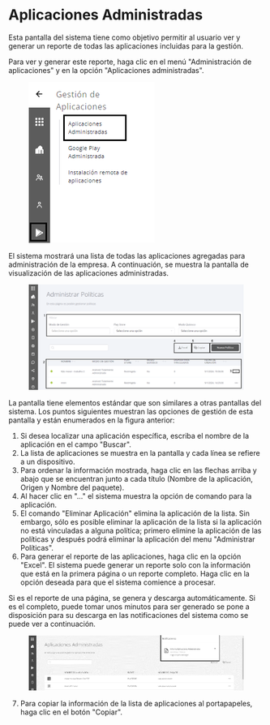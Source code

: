 # Aplicaciones Administradas

Esta pantalla del sistema tiene como objetivo permitir al usuario ver y generar un reporte de todas las aplicaciones incluidas para la gestión.

Para ver y generar este reporte, haga clic en el menú "Administración de aplicaciones" y en la opción "Aplicaciones administradas".

<figure><img src="../.gitbook/assets/Captura de tela 2024-05-16 144645.png" alt=""><figcaption></figcaption></figure>

El sistema mostrará una lista de todas las aplicaciones agregadas para administración de la empresa. A continuación, se muestra la pantalla de visualización de las aplicaciones administradas.

<figure><img src="../.gitbook/assets/Captura de tela 2024-01-11 133208.png" alt=""><figcaption></figcaption></figure>

La pantalla tiene elementos estándar que son similares a otras pantallas del sistema. Los puntos siguientes muestran las opciones de gestión de esta pantalla y están enumerados en la figura anterior:

1. Si desea localizar una aplicación específica, escriba el nombre de la aplicación en el campo "Buscar".
2. La lista de aplicaciones se muestra en la pantalla y cada línea se refiere a un dispositivo.
3. Para ordenar la información mostrada, haga clic en las flechas arriba y abajo que se encuentran junto a cada título (Nombre de la aplicación, Origen y Nombre del paquete).
4. Al hacer clic en "..." el sistema muestra la opción de comando para la aplicación.
5. El comando "Eliminar Aplicación" elimina la aplicación de la lista. Sin embargo, sólo es posible eliminar la aplicación de la lista si la aplicación no está vinculadas a alguna política; primero elimine la aplicación de las políticas y después podrá eliminar la aplicación del menu "Administrar Políticas".
6. Para generar el reporte de las aplicaciones, haga clic en la opción "Excel". El sistema puede generar un reporte solo con la información que está en la primera página o un reporte completo. Haga clic en la opción deseada para que el sistema comience a procesar.

Si es el reporte de una página, se genera y descarga automáticamente. Si es el completo, puede tomar unos minutos para ser generado se pone a disposición para su descarga en las notificaciones del sistema como se puede ver a continuación.

<figure><img src="../.gitbook/assets/image (72).png" alt=""><figcaption></figcaption></figure>

7. Para copiar la información de la lista de aplicaciones al portapapeles, haga clic en el botón "Copiar".
